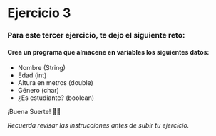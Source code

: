# Ejercicio 3

### Para este tercer ejercicio, te dejo el siguiente reto:
#### Crea un programa que almacene en variables los siguientes datos:
- Nombre (String)
- Edad (int)
- Altura en metros (double)
- Género (char)
- ¿Es estudiante? (boolean)
 

¡Buena Suerte! 🤙🤙

*Recuerda revisar las instrucciones antes de subir tu ejercicio.*
